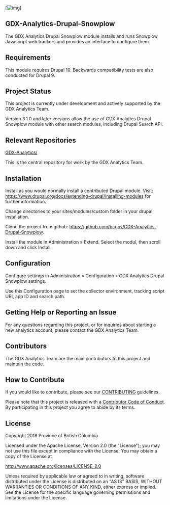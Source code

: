 [![img](https://img.shields.io/badge/Lifecycle-Experimental-339999)]
## GDX-Analytics-Drupal-Snowplow

  The GDX Analytics Drupal Snowplow module installs and runs Snowplow 
  Javascript web trackers and provides an interface to configure them.
  
## Requirements  

  This module requires Drupal 10. Backwards compatibility tests are also conducted for Drupal 9.

## Project Status

This project is currently under development and actively supported by the GDX Analytics Team.

Version 3.1.0 and later versions allow the use of GDX Analytics Drupal Snowplow module with other search modules, including Drupal Search API.
  
## Relevant Repositories
[GDX-Analytics/](https://github.com/bcgov/GDX-Analytics/)

This is the central repository for work by the GDX Analytics Team.

## Installation
 
Install as you would normally install a contributed Drupal module. Visit: https://www.drupal.org/docs/extending-drupal/installing-modules for further information.

Change directories to your sites/modules/custom folder in your drupal installation.
  
Clone the project from github: https://github.com/bcgov/GDX-Analytics-Drupal-Snowplow.
  
Install the module in Administration » Extend. Select the modul, then scroll down and click Install.

## Configuration

Configure settings in Administration » Configuration » GDX Analytics Drupal Snowplow settings.
    
Use this Configuration page to set the collector environment, tracking script URI, app ID and search path.

## Getting Help or Reporting an Issue
 
For any questions regarding this project, or for inquiries about starting a new analytics account, please contact the GDX Analytics Team.

## Contributors

The GDX Analytics Team are the main contributors to this project and maintain the code.

## How to Contribute

If you would like to contribute, please see our [CONTRIBUTING](CONTRIBUTING.md) guidelines.

Please note that this project is released with a [Contributor Code of Conduct](CODE_OF_CONDUCT.md). By participating in this project you agree to abide by its terms.

## License

Copyright 2018 Province of British Columbia

Licensed under the Apache License, Version 2.0 (the "License");
you may not use this file except in compliance with the License.
You may obtain a copy of the License at

   http://www.apache.org/licenses/LICENSE-2.0

Unless required by applicable law or agreed to in writing, software
distributed under the License is distributed on an "AS IS" BASIS,
WITHOUT WARRANTIES OR CONDITIONS OF ANY KIND, either express or implied.
See the License for the specific language governing permissions and limitations under the License.

